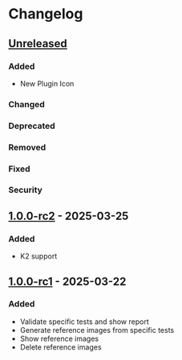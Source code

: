 # Changelog

## [Unreleased]

### Added

- New Plugin Icon

### Changed

### Deprecated

### Removed

### Fixed

### Security

## [1.0.0-rc2] - 2025-03-25

### Added

- K2 support

## [1.0.0-rc1] - 2025-03-22

### Added

- Validate specific tests and show report
- Generate reference images from specific tests
- Show reference images
- Delete reference images

[Unreleased]: https://github.com/alexandre-lefranc/compose-preview-screenshot-testing-intellij-plugin/compare/v1.0.0-rc2...HEAD
[1.0.0-rc2]: https://github.com/alexandre-lefranc/compose-preview-screenshot-testing-intellij-plugin/compare/v1.0.0-rc1...v1.0.0-rc2
[1.0.0-rc1]: https://github.com/alexandre-lefranc/compose-preview-screenshot-testing-intellij-plugin/commits/v1.0.0-rc1
